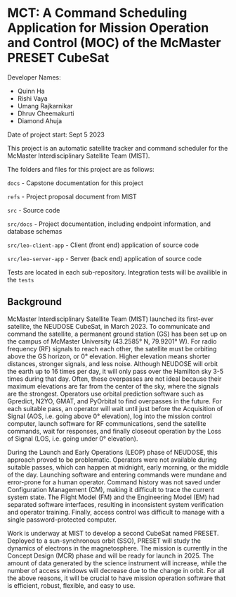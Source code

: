 # MCT: A Command Scheduling Application for Mission Operation and Control (MOC) of the McMaster PRESET CubeSat

Developer Names:

- Quinn Ha
- Rishi Vaya
- Umang Rajkarnikar
- Dhruv Cheemakurti
- Diamond Ahuja

Date of project start: Sept 5 2023

This project is an automatic satellite tracker and command scheduler for the McMaster Interdisciplinary Satellite Team (MIST).

The folders and files for this project are as follows:

`docs` - Capstone documentation for this project

`refs` - Project proposal document from MIST

`src` - Source code

`src/docs` - Project documentation, including endpoint information, and database schemas

`src/leo-client-app` - Client
(front end) application of source code

`src/leo-server-app` - Server (back end) application of source code

Tests are located in each sub-repository. Integration tests will be availible in the `tests`

## Background

McMaster Interdisciplinary Satellite Team (MIST) launched its first-ever satellite, the NEUDOSE CubeSat, in March 2023. To communicate and command the satellite, a permanent ground station (GS) has been set up on the campus of McMaster University (43.2585° N, 79.9201° W). For radio frequency (RF) signals to reach each other, the satellite must be orbiting above the GS horizon, or 0° elevation. Higher elevation means shorter distances, stronger signals, and less noise. Although NEUDOSE will orbit the earth up to 16 times per day, it will only pass over the Hamilton sky 3-5 times during that day. Often, these overpasses are not ideal because their maximum elevations are far from the center of the sky, where
the signals are the strongest. Operators use orbital prediction software such as Gpredict, N2YO, GMAT, and PyOrbital to find overpasses in the future. For each suitable pass, an operator will wait until just
before the Acquisition of Signal (AOS, i.e. going above 0° elevation), log into the mission control computer, launch software for RF communications, send the satellite commands, wait for responses, and finally closeout operation by the Loss of Signal (LOS, i.e. going under 0° elevation).

During the Launch and Early Operations (LEOP) phase of NEUDOSE, this approach proved to be problematic. Operators were not available during suitable passes, which can happen at midnight, early morning, or the middle of the day. Launching software and entering commands were mundane and error-prone for a human operator. Command history was not saved under Configuration Management (CM), making it difficult to trace the current system state. The Flight Model (FM) and the Engineering Model (EM) had separated software interfaces, resulting in inconsistent system verification and operator training. Finally, access control was difficult to manage with a single password-protected computer.

Work is underway at MIST to develop a second CubeSat named PRESET. Deployed to a sun-synchronous orbit (SSO), PRESET will study the dynamics of electrons in the magnetosphere. The mission is currently in the Concept Design (MCR) phase and will be ready for launch in 2025. The amount of data generated by the science instrument will increase, while the number of access windows will decrease due to the change in orbit. For all the above reasons, it will be crucial to have mission operation software that is efficient, robust, flexible, and easy to use.
